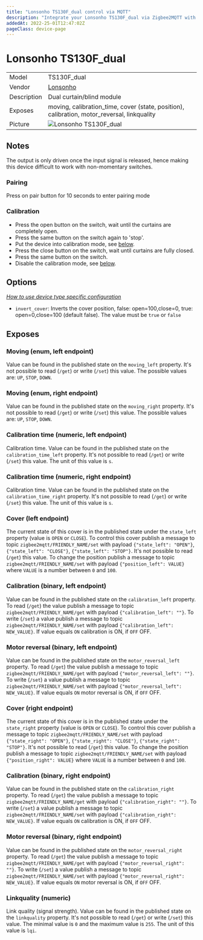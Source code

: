 ```yaml
---
title: "Lonsonho TS130F_dual control via MQTT"
description: "Integrate your Lonsonho TS130F_dual via Zigbee2MQTT with whatever smart home infrastructure you are using without the vendor's bridge or gateway."
addedAt: 2022-25-01T12:47:02Z
pageClass: device-page
---
```


<!-- !!!! -->
<!-- ATTENTION: This file is auto-generated through docgen! -->
<!-- You can only edit the "Notes"-Section between the two comment lines "Notes BEGIN" and "Notes END". -->
<!-- Do not use h1 or h2 heading within "## Notes"-Section. -->
<!-- !!!! -->

# Lonsonho TS130F_dual

|     |     |
|-----|-----|
| Model | TS130F_dual  |
| Vendor  | [Lonsonho](/supported-devices/#v=Lonsonho)  |
| Description | Dual curtain/blind module |
| Exposes | moving, calibration_time, cover (state, position), calibration, motor_reversal, linkquality |
| Picture | ![Lonsonho TS130F_dual](https://www.zigbee2mqtt.io/images/devices/TS130F_dual.jpg) |


<!-- Notes BEGIN: You can edit here. Add "## Notes" headline if not already present. -->
## Notes
The output is only driven once the input signal is released, hence making this device difficult to work with non-momentary switches.

### Pairing
Press on pair button for 10 seconds to enter pairing mode

### Calibration

* Press the open button on the switch, wait until the curtains are completely open.
* Press the same button on the switch again to 'stop'.
* Put the device into calibration mode, see [below](#calibration-binary).
* Press the close button on the switch, wait until curtains are fully closed.
* Press the same button on the switch.
* Disable the calibration mode, see [below](#calibration-binary).
<!-- Notes END: Do not edit below this line -->



## Options
*[How to use device type specific configuration](../guide/configuration/devices-groups.md#specific-device-options)*

* `invert_cover`: Inverts the cover position, false: open=100,close=0, true: open=0,close=100 (default false). The value must be `true` or `false`


## Exposes

### Moving (enum, left endpoint)
Value can be found in the published state on the `moving_left` property.
It's not possible to read (`/get`) or write (`/set`) this value.
The possible values are: `UP`, `STOP`, `DOWN`.

### Moving (enum, right endpoint)
Value can be found in the published state on the `moving_right` property.
It's not possible to read (`/get`) or write (`/set`) this value.
The possible values are: `UP`, `STOP`, `DOWN`.

### Calibration time (numeric, left endpoint)
Calibration time.
Value can be found in the published state on the `calibration_time_left` property.
It's not possible to read (`/get`) or write (`/set`) this value.
The unit of this value is `s`.

### Calibration time (numeric, right endpoint)
Calibration time.
Value can be found in the published state on the `calibration_time_right` property.
It's not possible to read (`/get`) or write (`/set`) this value.
The unit of this value is `s`.

### Cover (left endpoint)
The current state of this cover is in the published state under the `state_left` property (value is `OPEN` or `CLOSE`).
To control this cover publish a message to topic `zigbee2mqtt/FRIENDLY_NAME/set` with payload `{"state_left": "OPEN"}`, `{"state_left": "CLOSE"}`, `{"state_left": "STOP"}`.
It's not possible to read (`/get`) this value.
To change the position publish a message to topic `zigbee2mqtt/FRIENDLY_NAME/set` with payload `{"position_left": VALUE}` where `VALUE` is a number between `0` and `100`.

### Calibration (binary, left endpoint)
Value can be found in the published state on the `calibration_left` property.
To read (`/get`) the value publish a message to topic `zigbee2mqtt/FRIENDLY_NAME/get` with payload `{"calibration_left": ""}`.
To write (`/set`) a value publish a message to topic `zigbee2mqtt/FRIENDLY_NAME/set` with payload `{"calibration_left": NEW_VALUE}`.
If value equals `ON` calibration is ON, if `OFF` OFF.

### Motor reversal (binary, left endpoint)
Value can be found in the published state on the `motor_reversal_left` property.
To read (`/get`) the value publish a message to topic `zigbee2mqtt/FRIENDLY_NAME/get` with payload `{"motor_reversal_left": ""}`.
To write (`/set`) a value publish a message to topic `zigbee2mqtt/FRIENDLY_NAME/set` with payload `{"motor_reversal_left": NEW_VALUE}`.
If value equals `ON` motor reversal is ON, if `OFF` OFF.

### Cover (right endpoint)
The current state of this cover is in the published state under the `state_right` property (value is `OPEN` or `CLOSE`).
To control this cover publish a message to topic `zigbee2mqtt/FRIENDLY_NAME/set` with payload `{"state_right": "OPEN"}`, `{"state_right": "CLOSE"}`, `{"state_right": "STOP"}`.
It's not possible to read (`/get`) this value.
To change the position publish a message to topic `zigbee2mqtt/FRIENDLY_NAME/set` with payload `{"position_right": VALUE}` where `VALUE` is a number between `0` and `100`.

### Calibration (binary, right endpoint)
Value can be found in the published state on the `calibration_right` property.
To read (`/get`) the value publish a message to topic `zigbee2mqtt/FRIENDLY_NAME/get` with payload `{"calibration_right": ""}`.
To write (`/set`) a value publish a message to topic `zigbee2mqtt/FRIENDLY_NAME/set` with payload `{"calibration_right": NEW_VALUE}`.
If value equals `ON` calibration is ON, if `OFF` OFF.

### Motor reversal (binary, right endpoint)
Value can be found in the published state on the `motor_reversal_right` property.
To read (`/get`) the value publish a message to topic `zigbee2mqtt/FRIENDLY_NAME/get` with payload `{"motor_reversal_right": ""}`.
To write (`/set`) a value publish a message to topic `zigbee2mqtt/FRIENDLY_NAME/set` with payload `{"motor_reversal_right": NEW_VALUE}`.
If value equals `ON` motor reversal is ON, if `OFF` OFF.

### Linkquality (numeric)
Link quality (signal strength).
Value can be found in the published state on the `linkquality` property.
It's not possible to read (`/get`) or write (`/set`) this value.
The minimal value is `0` and the maximum value is `255`.
The unit of this value is `lqi`.

